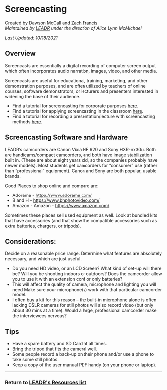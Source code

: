 # Screencasting
Created by Dawson McCall and [Zach Francis](https://redfeather.dev/)
<br>*Maintained by [LEADR](http://leadr.msu.edu/) under the direction of Alice Lynn McMichael*

*Last Updated: 10/18/2021*

## Overview
Screencasts are essentially a digital recording of computer screen output which often incorporates audio narration, images, video, and other media.

Screencasts are useful for educational, training, marketing, and other demonstration purposes, and are often utilized by teachers of online courses, software demonstrators, or lecturers and presenters interested in widening the base of their audience.
* Find a tutorial for screencasting for corporate purposes [here](https://www.techsmith.com/blog/how-to-make-great-training-videos/).
* Find a tutorial for applying screencasting in the classroom [here](https://iteachu.uaf.edu/screencasting/).
* Find a tutorial for recording a presentation/lecture with screencasting methods [here](https://www.techsmith.com/blog/record-a-presentation/).

## Screencasting Software and Hardware

LEADR’s camcorders are Canon Vixia HF 620 and Sony HXR-nx30u. Both are handicams/compact camcorders, and both have image stabilization built in. (These are about eight years old, so the companies probably have newer models). Most students get camcorders for “consumer” use (rather than “professional” equipment). Canon and Sony are both popular, usable brands.

Good Places to shop online and compare are:
* Adorama - https://www.adorama.com/
* B and H - https://www.bhphotovideo.com/
* Amazon - Amazon - https://www.amazon.com/

Sometimes these places sell used equipment as well. Look at bundled kits that have accessories (and that show the compatible accessories such as extra batteries, chargers, or tripods).

## Considerations:
Decide on a reasonable price range.
Determine what features are absolutely necessary, and which are just useful.
* Do you need HD video, or an LCD Screen?
What kind of set-up will there be? Will you be shooting indoors or outdoors? Does the camcorder allow you to use it with an extension cord or only batteries?
* This will affect the quality of camera, microphone and lighting you will need
Make sure your microphone(s) work with that particular camcorder model.
* I often buy a kit for this reason – the built-in microphone alone is often lacking
DSLR cameras for still photos will also record video (but only about 30 mins at a time).
Would a large, professional camcorder make the interviewees nervous?

## Tips
* Have a spare battery and SD Card at all times.
* Bring the tripod that fits the cameral well.
* Some people record a back-up on their phone and/or use a phone to take some still photos.
* Keep a copy of the user manual PDF handy (on your phone or laptop).

-----
### Return to [LEADR's Resources list](https://leadr-msu.github.io/)
